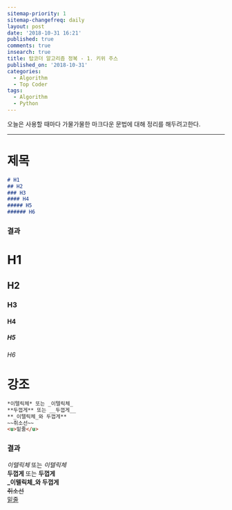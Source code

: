 ```yaml
---
sitemap-priority: 1
sitemap-changefreq: daily
layout: post
date: '2018-10-31 16:21'
published: true
comments: true
insearch: true
title: 탑코더 알고리즘 정복 - 1. 키위 주스
published_on: '2018-10-31'
categories:
  - Algorithm
  - Top Coder
tags:
  - Algorithm
  - Python
---
```

오늘은 사용할 때마다 가물가물한 마크다운 문법에 대해 정리를 해두려고한다.

---

# 제목
```md
# H1
## H2
### H3
#### H4
##### H5
###### H6
```
### 결과
# H1
## H2
### H3
#### H4
##### H5
###### H6

# 강조
```md
*이텔릭체* 또는 _이텔릭체_  
**두껍게** 또는 __두껍게__  
**_이텔릭체_와 두껍게**  
~~취소선~~  
<u>밑줄</u>
```
### 결과
*이텔릭체* 또는 _이텔릭체_  
**두껍게** 또는 __두껍게__  
**_이텔릭체_와 두껍게**  
~~취소선~~  
<u>밑줄</u>
